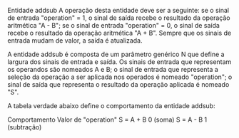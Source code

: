 Entidade addsub
A operação desta entidade deve ser a seguinte: se o sinal de entrada "operation" = 1, o sinal de saída recebe o resultado da operação aritmética "A - B"; se o sinal de entrada "operation" = 0, o sinal de saída recebe o resultado da operação aritmética "A + B". Sempre que os sinais de entrada mudam de valor, a saída é atualizada.

A entidade addsub é composta de um parâmetro genérico N que define a largura dos sinais de entrada e saída. Os sinais de entrada que representam os operandos são nomeados A e B; o sinal de entrada que representa a seleção da operação a ser aplicada nos operados é nomeado "operation"; o sinal de saída que representa o resultado da operação aplicada é nomeado "S".

A tabela verdade abaixo define o comportamento da entidade addsub:

Comportamento	Valor de "operation"
S = A + B	0 (soma)
S = A - B	1 (subtração)
